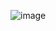 ![image](https://github.com/depployaccount/md/assets/143698064/467d3239-4660-4c04-8871-043df709962c)
